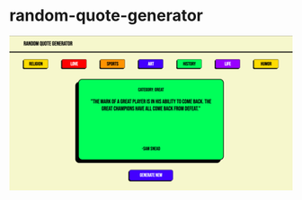 # random-quote-generator
![alt text](https://github.com/groot737/random-quote-generator/blob/main/static/images/screenshot.png?raw=true "Logo Title Text 1")
